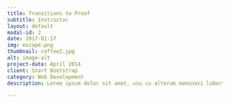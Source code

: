 ```yaml
---
title: Transitions to Proof 
subtitle: Instructor
layout: default
modal-id: 2
date: 2017-01-17
img: escape.png
thumbnail: coffee2.jpg
alt: image-alt
project-date: April 2014
client: Start Bootstrap
category: Web Development
description: Lorem ipsum dolor sit amet, usu cu alterum nominavi lobortis. At duo novum diceret. Tantas apeirian vix et, usu sanctus postulant inciderint ut, populo diceret necessitatibus in vim. Cu eum dicam feugiat noluisse.

---
```

